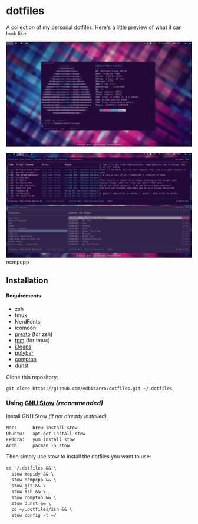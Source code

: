 dotfiles
========

A collection of my personal dotfiles. Here's a little preview of what it can look like:

![screenshot](screenshot.png)

![ncmpcpp](ncmpcpp.png)
ncmpcpp

Installation
------------



#### Requirements

* zsh
* tmux
* NerdFonts
* icomoon
* [prezto](https://github.com/sorin-ionescu/prezto) (for zsh)
* [tpm](https://github.com/tmux-plugins/tpm) (for tmux)
* [i3gaps](https://github.com/Airblader/i3)
* [polybar](https://github.com/jaagr/polybar)
* [compton](https://github.com/chjj/compton)
* [dunst](https://github.com/dunst-project/dunst)


Clone this repository:

    git clone https://github.com/edbizarro/dotfiles.git ~/.dotfiles

### Using [GNU Stow](https://www.gnu.org/software/stow/) _(recommended)_
Install GNU Stow _(if not already installed)_

    Mac:      brew install stow
    Ubuntu:   apt-get install stow
    Fedora:   yum install stow
    Arch:     pacman -S stow

Then simply use stow to install the dotfiles you want to use:

    cd ~/.dotfiles && \
      stow mopidy && \
      stow ncmpcpp && \
      stow git && \
      stow ssh && \
      stow compton && \
      stow dunst && \
      cd ~/.dotfiles/zsh && \
      stow config -t ~/
